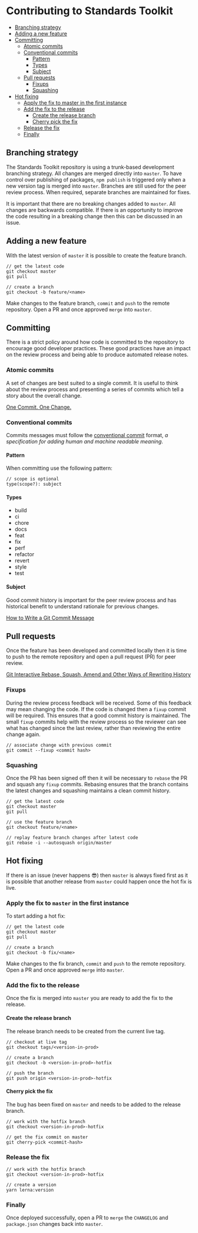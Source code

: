 # Contributing to Standards Toolkit
- [Branching strategy](#branching-strategy)
- [Adding a new feature](#adding-a-new-feature)
- [Committing](#committing)
    - [Atomic commits](#atomic-commits)
    - [Conventional commits](#conventional-commits)
        - [Pattern](#pattern)
        - [Types](#types)
        - [Subject](#subject)
    - [Pull requests](#pull-requests)
        - [Fixups](#fixups)
        - [Squashing](#squashing)
- [Hot fixing](#hot-fixing)
    - [Apply the fix to master in the first instance](#apply-the-fix-to-master-in-the-first-instance)
    - [Add the fix to the release](#add-the-fix-to-the-release)
        - [Create the release branch](#create-the-release-branch)
        - [Cherry pick the fix](#cherry-pick-the-fix)
    - [Release the fix](#release-the-fix)
    - [Finally](#finally)

## Branching strategy
The Standards Toolkit repository is using a trunk-based development branching strategy. All changes are merged directly into `master`. To have control over publishing of packages, `npm publish` is triggered only when a new version tag is merged into `master`. Branches are still used for the peer review process. When required, separate branches are maintained for fixes.

It is important that there are no breaking changes added to `master`. All changes are backwards compatible. If there is an opportunity to improve the code resulting in a breaking change then this can be discussed in an issue.

## Adding a new feature
With the latest version of `master` it is possible to create the feature branch.

```
// get the latest code
git checkout master
git pull

// create a branch
git checkout -b feature/<name>
```

Make changes to the feature branch, `commit` and `push` to the remote repository. Open a PR and once approved `merge` into `master`.


## Committing
There is a strict policy around how code is committed to the repository to encourage good developer practices. These good practices have an impact on the review process and being able to produce automated release notes.

### Atomic commits
A set of changes are best suited to a single commit. It is useful to think about the review process and presenting a series of commits which tell a story about the overall change.

[One Commit. One Change.](https://medium.com/@fagnerbrack/one-commit-one-change-3d10b10cebbf)

### Conventional commits
Commits messages must follow the [conventional commit](https://www.conventionalcommits.org) format, _a specification for adding human and machine readable meaning_.

#### Pattern
When committing use the following pattern:

```
// scope is optional
type(scope?): subject
```

#### Types
- build
- ci
- chore
- docs
- feat
- fix
- perf
- refactor
- revert
- style
- test

#### Subject
Good commit history is important for the peer review process and has historical benefit to understand rationale for previous changes.

[How to Write a Git Commit Message](https://chris.beams.io/posts/git-commit)

## Pull requests
Once the feature has been developed and committed locally then it is time to push to the remote repository and open a pull request (PR) for peer review.

[Git Interactive Rebase, Squash, Amend and Other Ways of Rewriting History](https://thoughtbot.com/blog/git-interactive-rebase-squash-amend-rewriting-history)

### Fixups
During the review process feedback will be received. Some of this feedback may mean changing the code. If the code is changed then a `fixup` commit will be required. This ensures that a good commit history is maintained. The small `fixup` commits help with the review process so the reviewer can see what has changed since the last review, rather than reviewing the entire change again.

```
// associate change with previous commit
git commit --fixup <commit hash>
```

### Squashing
Once the PR has been signed off then it will be necessary to `rebase` the PR and squash any `fixup` commits. Rebasing ensures that the branch contains the latest changes and squashing maintains a clean commit history.

```
// get the latest code
git checkout master
git pull

// use the feature branch
git checkout feature/<name>

// replay feature branch changes after latest code
git rebase -i --autosquash origin/master
```

## Hot fixing
If there is an issue (never happens :sunglasses:) then `master` is always fixed first as it is possible that another release from `master` could happen once the hot fix is live.

### Apply the fix to `master` in the first instance
To start adding a hot fix:

```
// get the latest code
git checkout master
git pull

// create a branch
git checkout -b fix/<name>
```

Make changes to the fix branch, `commit` and `push` to the remote repository. Open a PR and once approved `merge` into `master`.

### Add the fix to the release
Once the fix is merged into `master` you are ready to add the fix to the release.

#### Create the release branch
The release branch needs to be created from the current live tag.
```
// checkout at live tag
git checkout tags/<version-in-prod>

// create a branch
git checkout -b <version-in-prod>-hotfix

// push the branch
git push origin <version-in-prod>-hotfix
```

#### Cherry pick the fix
The bug has been fixed on `master` and needs to be added to the release branch.
```
// work with the hotfix branch
git checkout <version-in-prod>-hotfix

// get the fix commit on master
git cherry-pick <commit-hash>
```

### Release the fix
```
// work with the hotfix branch
git checkout <version-in-prod>-hotfix

// create a version
yarn lerna:version
```

### Finally
Once deployed successfully, open a PR to `merge` the `CHANGELOG` and `package.json` changes back into `master`.
